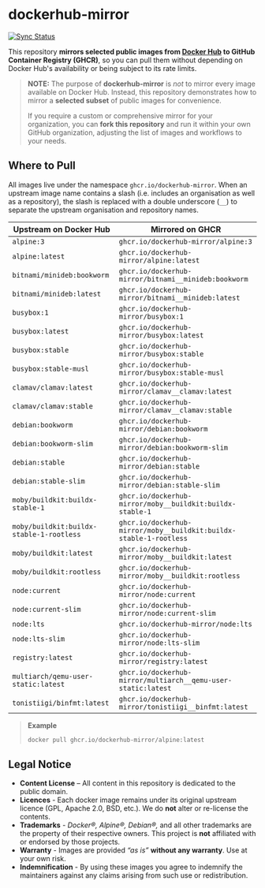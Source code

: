 # dockerhub-mirror

[![Sync Status](https://github.com/dockerhub-mirror/dockerhub-mirror/actions/workflows/mirror-images.yml/badge.svg)](https://github.com/dockerhub-mirror/dockerhub-mirror/actions/workflows/mirror-images.yml)

This repository **mirrors selected public images from [Docker Hub](https://hub.docker.com/) to GitHub Container Registry (GHCR)**,
so you can pull them without depending on Docker Hub's availability or being subject to its rate limits.

> **NOTE:** The purpose of **dockerhub-mirror** is _not_ to mirror every image available on Docker Hub.
> Instead, this repository demonstrates how to mirror a **selected subset** of public images for convenience.
>
> If you require a custom or comprehensive mirror for your organization, you can **fork this repository**
> and run it within your own GitHub organization, adjusting the list of images and workflows to your needs.

## Where to Pull

All images live under the namespace `ghcr.io/dockerhub-mirror`.
When an upstream image name contains a slash (i.e. includes an organisation as well as a repository),
the slash is replaced with a double underscore (`__`) to separate the upstream organisation and repository names.

| Upstream on Docker Hub              | Mirrored on GHCR
| ----------------------------------- | ----------------
| `alpine:3`                          | `ghcr.io/dockerhub-mirror/alpine:3`
| `alpine:latest`                     | `ghcr.io/dockerhub-mirror/alpine:latest`
| `bitnami/minideb:bookworm`          | `ghcr.io/dockerhub-mirror/bitnami__minideb:bookworm`
| `bitnami/minideb:latest`            | `ghcr.io/dockerhub-mirror/bitnami__minideb:latest`
| `busybox:1`                         | `ghcr.io/dockerhub-mirror/busybox:1`
| `busybox:latest`                    | `ghcr.io/dockerhub-mirror/busybox:latest`
| `busybox:stable`                    | `ghcr.io/dockerhub-mirror/busybox:stable`
| `busybox:stable-musl`               | `ghcr.io/dockerhub-mirror/busybox:stable-musl`
| `clamav/clamav:latest`              | `ghcr.io/dockerhub-mirror/clamav__clamav:latest`
| `clamav/clamav:stable`              | `ghcr.io/dockerhub-mirror/clamav__clamav:stable`
| `debian:bookworm`                   | `ghcr.io/dockerhub-mirror/debian:bookworm`
| `debian:bookworm-slim`              | `ghcr.io/dockerhub-mirror/debian:bookworm-slim`
| `debian:stable`                     | `ghcr.io/dockerhub-mirror/debian:stable`
| `debian:stable-slim`                | `ghcr.io/dockerhub-mirror/debian:stable-slim`
| `moby/buildkit:buildx-stable-1`     | `ghcr.io/dockerhub-mirror/moby__buildkit:buildx-stable-1`
| `moby/buildkit:buildx-stable-1-rootless` | `ghcr.io/dockerhub-mirror/moby__buildkit:buildx-stable-1-rootless`
| `moby/buildkit:latest`              | `ghcr.io/dockerhub-mirror/moby__buildkit:latest`
| `moby/buildkit:rootless`            | `ghcr.io/dockerhub-mirror/moby__buildkit:rootless`
| `node:current`                      | `ghcr.io/dockerhub-mirror/node:current`
| `node:current-slim`                 | `ghcr.io/dockerhub-mirror/node:current-slim`
| `node:lts`                          | `ghcr.io/dockerhub-mirror/node:lts`
| `node:lts-slim`                     | `ghcr.io/dockerhub-mirror/node:lts-slim`
| `registry:latest`                   | `ghcr.io/dockerhub-mirror/registry:latest`
| `multiarch/qemu-user-static:latest` | `ghcr.io/dockerhub-mirror/multiarch__qemu-user-static:latest`
| `tonistiigi/binfmt:latest`          | `ghcr.io/dockerhub-mirror/tonistiigi__binfmt:latest`

> **Example**
>
> ```bash
> docker pull ghcr.io/dockerhub-mirror/alpine:latest
> ```


## Legal Notice

* **Content License** – All content in this repository is dedicated to the public domain.
* **Licences** - Each docker image remains under its original upstream licence (GPL, Apache 2.0, BSD, etc.). We do **not** alter or re-license the contents.
* **Trademarks** - *Docker®, Alpine®, Debian®,* and all other trademarks are the property of their respective owners. This project is **not** affiliated with or endorsed by those projects.
* **Warranty** - Images are provided *“as is”* **without any warranty**. Use at your own risk.
* **Indemnification** - By using these images you agree to indemnify the maintainers against any claims arising from such use or redistribution.
